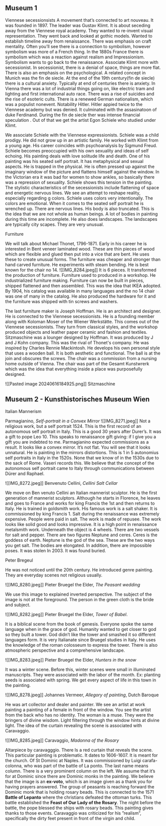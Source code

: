## Museum 1

Viennese secessionsists
A movement that’s connected to art nouveau. It was founded in 1897. The leader was Gustav Klimt. It is about seceding away from the Viennese royal academy. They wanted to re-invent visual representation. They went back and looked at gothic models. Wanted to establish timeline away from renaissance. There was emphasis on craft mentality. Often you’ll see there is a connection to symbolism, however symbolism was more of a French thing. In the 1880s France there is symbolism which was a reaction against realism and Impressionism. Symbolism wants to go back to the renaissance. Associate Klimt more with secessionist. In secessionist, there is a denial of space, things are more flat. There is also an emphasis on the psychological. A related concept in Munich was the fin de siecle. At the end of the 19th century(fin de siecle) there is a cultural anxiety. Typically at end of centuries there is anxiety. In Vienna there was a lot of industrial things going on, like electric tram and lighting and first international auto race. There was a rise of suicides and the rise of esoteric cults. There is a renewed German nationalism, which was a populist nonevent. Notability Hitler. Hitler appied twice to the Viennese academy but was denied. It culminated with the assasinatoon of duke Ferdinand. During the fin de siecle ther was intense financial speculation . Out of that we get the artist Egon Schiele who studied under Klimt. 

We associate Schiele with the Viennese expressionists. Schiele was a child prodigy. He did not grow up in an artistic family. He worked with Klimt from a young age. His career coincides with psychoanalysis by Sigmund Freud. Schiele becomes preoccupied with his own sexuality and ideas of self echoing. His painting deals with love solitude life and death. One of his painting was his seated self portrait. It has metaphysical and sexual aspects. He is trapped in the physical. He is often pressed up against the imaginary window of the picture and flattens himself against the window. In the Victorian era it was bad for women to show ankles, so basically there was a repression of sexuality. Schiele shows this tension in the painting. The stylistic characteristics of the secessionists include flattening of space and energetic nervous lines. We see an attempt to reshape reality, especially regarding g colors. Schiele uses colors very intentionally. The colors are emotional. When it comes to the seated self portrait he is wrenched up. There are nervous lines. His body is also truncated. This is the idea that we are not whole as human beings. A lot of bodies in painting during this time are incomplete. He also does landscapes. The landscapes are typically city scapes. They are very unusual.

Furniture

We will talk about Michael Thonet, 1796-1871. Early in his career he is interested in Bent veneer laminated wood. These are thin pieces of wood which are flexible and glued then put into a vice that are bent. He uses these to create unusual forms. The furniture was cheaper and stronger than hand carved furniture. He experiments with steam bending. He is best known for the chair no 14.
![[IMG_8284.jpeg]]
It is 6 pieces. It transformed the production of furniture.  Furniture used to produced in a workshop. He industrialized furniture making. Furniture can now be built in pieces, shipped flattened and then assembled. This was the idea that IKEA adopted. By 1904, his catalog was available in many languages and the no 14 chair was one of many in the catalog. He also produced the hardware for it and the furniture was shipped with tin screws and washers. 

The last furniture maker is Joseph Hoffman. He is an architect and designer. He is connected to the Viennese secessionists. He is a founding member along with Koloman Moser of the Wiener Werkstätte. This comes out of the Viennese secessionists. They turn from classical styles, and the workshop produced objects and leather paper ceramic and fashion and textiles. Sitzmaschine was a lounger designed by Hoffman. It was produced by J and J Kohn company. This was the rival of Thonet's company. He was inspired by Charles Rennie Mackintosh. He develops his own personal style that uses a wooden ball. It is both aesthetic and functional. The ball is at the join and obscures the screws. The chair was a commission from a nursing home outside of Vienna. The chair was part of the Gesamt Kunstwrerk which was the idea that everything inside a place was purposefully designed. 

![[Pasted image 20240616184925.png]]
Sitzmaschine

## Museum 2 - Kunsthistorisches Museum Wien

Italian Mannerism

Parmagianino, *Self-portrait in a Convex Mirror*
![[IMG_8271.jpeg]]
Not a religious work, but a self portrait 1524. This is the first record of an autonomous self portrait in Italy. This is a good 30 years after Durer’s. It was a gift to pope Leo 10. This speaks to renaissance gift giving: if I give you a gift you are indebted to me. Parmagianino expected commissions as a result. It looks like a convex mirror. It’s not flat. You will see that it looks unnatural. He is painting in the mirrors distortions. This is 1 in 5 autonomius self portraits in Italy in the 1520s. None that we know of in the 1530s due to the sack of Rome. Vaseri records this. We believe that the concept of the autonomous self portrait came to Italy through communications between Dürer and Raphael. 



![[IMG_8272.jpeg]]
Benvenuto Cellini, *Cellini Salt Cellar*

We move on Ben venuto Cellini an Italian mannerist sculptor. He is the first generation of mannerist sculptors. Although he starts in Florence, he leaves and goes to France and works for king Francis the 1st and then returns to Italy. He is trained in goldsmith work. His famous work is a salt shaker. It is commissioned by king Francis 1. Salt during the renaissance was extremely expensive. People were paid in salt. The work is made of repusee. The work looks like solid good and looks impressive. It is a high point in renaissance metalsmith work. Underneath the object is 4 wheels. There are two vessels for salt and pepper. There are two figures Neptune and ceres. Ceres is the goddess of earth. Neptune is the god of the sea. These are the two ways you get salt. The bodies are elongated. In addition, there are impossible poses. It was stolen In 2003. It was found buried. 

Peter Bregeul 

He was not noticed until the 20th century. He introduced genre painting. They are everyday scenes not religious usually. 

![[IMG_8280.jpeg]]
Pieter Bruegel the Elder, *The Peasant wedding*

We use this image to explained inverted perspective. The subject of the image is not at the foreground. The person in the green cloth is the bride and subject. 


![[IMG_8282.jpeg]]
Pieter Bruegel the Elder, *Tower of Babel*. 

It is a biblical scene from the book of genesis. Everyone spoke the same language when in the grace of god. Humanity wanted to get closer to god so they built a tower. God didn’t like the tower and smashed it so different languages form. It is very Italianate since Bruegel studies in Italy. He uses the knowledge of the roman colosseum to express the tower. There is also atmospheric perspective and a comprehensive landscape. 

![[IMG_8283.jpeg]]
Pieter Bruegel the Elder, *Hunters in the snow*

It was a winter scene. Before this, winter scenes were small in illuminated manuscripts. They were associated with the labor of the month. Ex: planting seeds is associated with spring. We get every aspect of life in this town in the painting. 





![[IMG_8278.jpeg]]
Johannes Vermeer, *Allegory of painting*, Dutch Baroque

He was art collector and dealer and painter. We see an artist at work painting a painting of a female in front of the window. You see the artist from the back who has no identity. The woman is a muse. They were the bringers of divine wisdom. Light filtering through the window hints at divine light. The idea of the curtain revealing the scene is associated with Caravaggio. 


![[IMG_8285.jpeg]]
Caravaggio, *Madonna of the Rosary*

Altarpiece by caravagggio. There Is a red curtain that reveals the scene. This particular painting is problematic. It dates to 1606-1607. It is meant for the church. Of St Dominic at Naples. It was commissioned by Luigi carafa-colonna, who was part of the battle of La ponto. The last name means column. There is a very prominent column on the left. We assume that it’s for at Dominic since there are Dominic monks in the painting. We believe that the image is an **ex-voto**, which is an image given as a thank you for having prayers answered. The group of peasants is reaching forward the Dominic monk that is holding rosary beads. This is connected to the 1571 **Battle of Lepanto**
where the christians defeated the ottoman turks. This battle established the **Feast of Our Lady of the Rosary**. The night before the battle, the pope blessed the ships with rosary beads. This painting gives thanks to those events. Caravaggio was criticized for his ”realism”, specifically the dirty feet present in front of the virgin and child. 